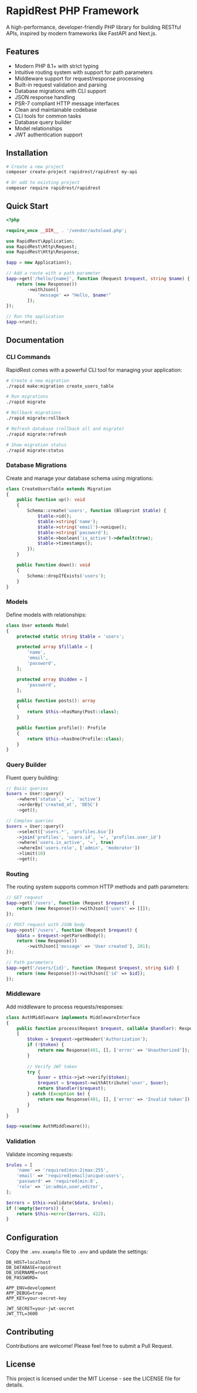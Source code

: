 # RapidRest PHP Framework

A high-performance, developer-friendly PHP library for building RESTful APIs, inspired by modern frameworks like FastAPI and Next.js.

## Features

- Modern PHP 8.1+ with strict typing
- Intuitive routing system with support for path parameters
- Middleware support for request/response processing
- Built-in request validation and parsing
- Database migrations with CLI support
- JSON response handling
- PSR-7 compliant HTTP message interfaces
- Clean and maintainable codebase
- CLI tools for common tasks
- Database query builder
- Model relationships
- JWT authentication support

## Installation

```bash
# Create a new project
composer create-project rapidrest/rapidrest my-api

# Or add to existing project
composer require rapidrest/rapidrest
```

## Quick Start

```php
<?php

require_once __DIR__ . '/vendor/autoload.php';

use RapidRest\Application;
use RapidRest\Http\Request;
use RapidRest\Http\Response;

$app = new Application();

// Add a route with a path parameter
$app->get('/hello/{name}', function (Request $request, string $name) {
    return (new Response())
        ->withJson([
            'message' => "Hello, $name!"
        ]);
});

// Run the application
$app->run();
```

## Documentation

### CLI Commands

RapidRest comes with a powerful CLI tool for managing your application:

```bash
# Create a new migration
./rapid make:migration create_users_table

# Run migrations
./rapid migrate

# Rollback migrations
./rapid migrate:rollback

# Refresh database (rollback all and migrate)
./rapid migrate:refresh

# Show migration status
./rapid migrate:status
```

### Database Migrations

Create and manage your database schema using migrations:

```php
class CreateUsersTable extends Migration
{
    public function up(): void
    {
        Schema::create('users', function (Blueprint $table) {
            $table->id();
            $table->string('name');
            $table->string('email')->unique();
            $table->string('password');
            $table->boolean('is_active')->default(true);
            $table->timestamps();
        });
    }

    public function down(): void
    {
        Schema::dropIfExists('users');
    }
}
```

### Models

Define models with relationships:

```php
class User extends Model
{
    protected static string $table = 'users';

    protected array $fillable = [
        'name',
        'email',
        'password',
    ];

    protected array $hidden = [
        'password',
    ];

    public function posts(): array
    {
        return $this->hasMany(Post::class);
    }

    public function profile(): Profile
    {
        return $this->hasOne(Profile::class);
    }
}
```

### Query Builder

Fluent query building:

```php
// Basic queries
$users = User::query()
    ->where('status', '=', 'active')
    ->orderBy('created_at', 'DESC')
    ->get();

// Complex queries
$users = User::query()
    ->select(['users.*', 'profiles.bio'])
    ->join('profiles', 'users.id', '=', 'profiles.user_id')
    ->where('users.is_active', '=', true)
    ->whereIn('users.role', ['admin', 'moderator'])
    ->limit(10)
    ->get();
```

### Routing

The routing system supports common HTTP methods and path parameters:

```php
// GET request
$app->get('/users', function (Request $request) {
    return (new Response())->withJson(['users' => []]);
});

// POST request with JSON body
$app->post('/users', function (Request $request) {
    $data = $request->getParsedBody();
    return (new Response())
        ->withJson(['message' => 'User created'], 201);
});

// Path parameters
$app->get('/users/{id}', function (Request $request, string $id) {
    return (new Response())->withJson(['id' => $id]);
});
```

### Middleware

Add middleware to process requests/responses:

```php
class AuthMiddleware implements MiddlewareInterface
{
    public function process(Request $request, callable $handler): Response
    {
        $token = $request->getHeader('Authorization');
        if (!$token) {
            return new Response(401, [], ['error' => 'Unauthorized']);
        }
        
        // Verify JWT token
        try {
            $user = $this->jwt->verify($token);
            $request = $request->withAttribute('user', $user);
            return $handler($request);
        } catch (Exception $e) {
            return new Response(401, [], ['error' => 'Invalid token']);
        }
    }
}

$app->use(new AuthMiddleware());
```

### Validation

Validate incoming requests:

```php
$rules = [
    'name' => 'required|min:2|max:255',
    'email' => 'required|email|unique:users',
    'password' => 'required|min:8',
    'role' => 'in:admin,user,editor',
];

$errors = $this->validate($data, $rules);
if (!empty($errors)) {
    return $this->error($errors, 422);
}
```

## Configuration

Copy the `.env.example` file to `.env` and update the settings:

```env
DB_HOST=localhost
DB_DATABASE=rapidrest
DB_USERNAME=root
DB_PASSWORD=

APP_ENV=development
APP_DEBUG=true
APP_KEY=your-secret-key

JWT_SECRET=your-jwt-secret
JWT_TTL=3600
```

## Contributing

Contributions are welcome! Please feel free to submit a Pull Request.

## License

This project is licensed under the MIT License - see the LICENSE file for details.
